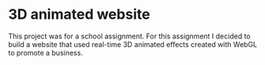 # 3D animated website
This project was for a school assignment. For this assignment I decided to build a website that used real-time 3D animated effects created with WebGL to promote a business.